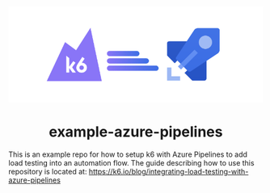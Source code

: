 <div align="center">
  
  <img src="./integrating-k6-with-azure-pipelines.png" />
  
  # example-azure-pipelines  
  
</div>



This is an example repo for how to setup k6 with Azure Pipelines to add load testing into an automation flow. The guide describing how to use this repository is located at: https://k6.io/blog/integrating-load-testing-with-azure-pipelines
